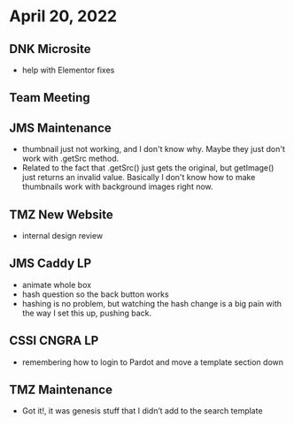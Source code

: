 # April 20, 2022

## DNK Microsite
- help with Elementor fixes

## Team Meeting

## JMS Maintenance
- thumbnail just not working, and I don't know why. Maybe they just don't work with .getSrc method. 
- Related to the fact that .getSrc() just gets the original, but getImage() just returns an invalid value. Basically I don't know how to make thumbnails work with background images right now. 

## TMZ New Website 
- internal design review

## JMS Caddy LP
- animate whole box
- hash question so the back button works
- hashing is no problem, but watching the hash change is a big pain with the way I set this up, pushing back.

## CSSI CNGRA LP
- remembering how to login to Pardot and move a template section down

## TMZ Maintenance
- Got it!, it was genesis stuff that I didn’t add to the search template
